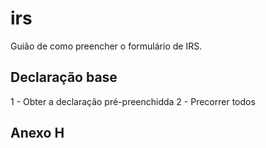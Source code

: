 # irs
Guião de como preencher o formulário de IRS.
## Declaração base
1 - Obter a declaração pré-preenchidda
2 - Precorrer todos
## Anexo H
